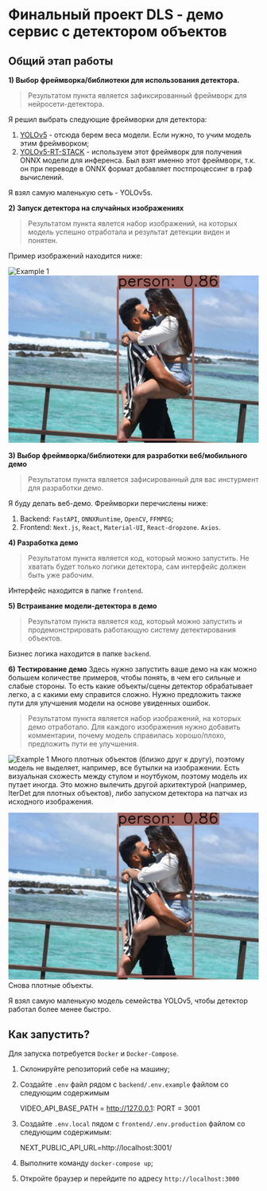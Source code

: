 # Финальный проект DLS - демо сервис с детектором объектов

## Общий этап работы

**1) Выбор фреймворка/библиотеки для использования детектора.**
> Результатом пункта является зафиксированный фреймворк для нейросети-детектора.

Я решил выбрать следующие фреймворки для детектора:

1) [YOLOv5](https://github.com/ultralytics/yolov5) - отсюда берем веса модели. Если нужно, то учим модель этим фреймворком;
2) [YOLOv5-RT-STACK](https://github.com/zhiqwang/yolov5-rt-stack) - используем этот фреймворк для получения ONNX модели для инференса.
Был взят именно этот фреймворк, т.к. он при переводе в ONNX формат добавляет постпроцессинг в граф вычислений.
   
Я взял самую маленькую сеть - YOLOv5s.

**2) Запуск детектора на случайных изображениях**
> Результатом пункта явлется набор изображений, на которых модель успешно отработала и результат детекции виден и понятен.

Пример изображений находится ниже:

![Example 1](image_examples/example1.png)
![Example 2](image_examples/example2.png)


**3) Выбор фреймворка/библиотеки для разработки веб/мобильного демо**
> Результатом пункта является зафисированный для вас инстурмент для разработки демо.

Я буду делать веб-демо. Фреймворки перечислены ниже:

1) Backend: `FastAPI`, `ONNXRuntime`, `OpenCV`, `FFMPEG`;
2) Frontend: `Next.js`, `React`, `Material-UI`, `React-dropzone`. `Axios`.

**4) Разработка демо**
> Результатом пункта является код, который можно запустить. Не хватать будет только логики детектора, сам интерфейс должен быть уже рабочим.

Интерфейс находится в папке `frontend`.

**5) Встраивание модели-детектора в демо**
> Результатом пункта является код, который можно запустить и продемонстрировать работающую систему детектирования объектов.

Бизнес логика находится в папке `backend`.

**6) Тестирование демо**
Здесь нужно запустить ваше демо на как можно большем количестве примеров, чтобы понять, в чем его сильные и слабые стороны. То есть какие объекты/сцены детектор обрабатывает легко, а с какими ему справится сложно. Нужно предложить также пути для улучшения модели на основе увиденных ошибок.
> Результатом пункта является набор изображений, на которых демо отработало. Для каждого изображения нужно добавить комментарии, почему модель справилась хорошо/плохо, предложить пути ее улучшения.

![Example 1](image_examples/example1.png) Много плотных объектов (близко друг к другу), поэтому модель не выделяет, например,
все бутылки на изображении. Есть визуальная схожесть между стулом и ноутбуком, поэтому модель их путает иногда. Это можно вылечить
другой архитектурой (например, IterDet для плотных объектов), либо запуском детектора на патчах из исходного изображения.


![Example 2](image_examples/example2.png) Снова плотные объекты.

Я взял самую маленькую модель семейства YOLOv5, чтобы детектор работал более менее быстро.

## Как запустить?

Для запуска потребуется `Docker` и `Docker-Compose`.

1) Склонируйте репозиторий себе на машину;
2) Создайте `.env` файл рядом с `backend/.env.example` файлом со следующим содержимым

    VIDEO_API_BASE_PATH = http://127.0.0.1:
	PORT = 3001

3) Создайте `.env.local` пядом с `frontend/.env.production` файлом со следующим содержимым:

	NEXT_PUBLIC_API_URL=http://localhost:3001/

4) Выполните команду `docker-compose up`;
5) Откройте браузер и перейдите по адресу `http://localhost:3000`


